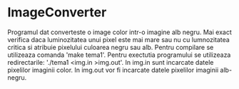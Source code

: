 ImageConverter
==============

Programul dat converteste o image color intr-o imagine alb negru.
Mai exact verifica daca luminozitatea unui pixel este mai mare sau nu cu lumnozitatea critica si atribuie pixelului culoarea negru sau alb.
Pentru compilare se utilizeaza comanda 'make tema1'.
Pentru exectutia programului se utilizeaza redirectarile: './tema1 <img.in >img.out'.
In img.in sunt incarcate datele pixelilor imaginii color.
In img.out vor fi incarcate datele pixelilor imaginii alb-negru.
